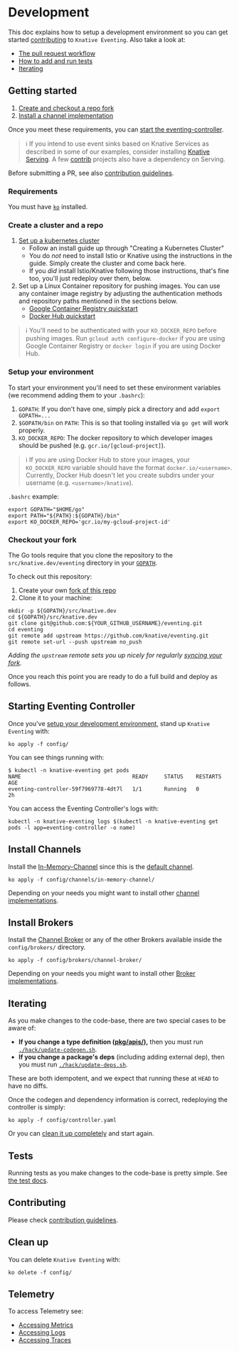 # Development

This doc explains how to setup a development environment so you can get started
[contributing](https://www.knative.dev/contributing/) to `Knative Eventing`.
Also take a look at:

- [The pull request workflow](https://www.knative.dev/contributing/contributing/#pull-requests)
- [How to add and run tests](./test/README.md)
- [Iterating](#iterating)

## Getting started

1. [Create and checkout a repo fork](#checkout-your-fork)
1. [Install a channel implementation](#install-channels)

Once you meet these requirements, you can
[start the eventing-controller](#starting-eventing-controller).

> :information_source: If you intend to use event sinks based on Knative
> Services as described in some of our examples, consider installing
> [Knative Serving](http://github.com/knative/serving). A few
> [contrib](http://github.com/knative/eventing-contrib) projects also have a
> dependency on Serving.

Before submitting a PR, see also [contribution guidelines](./CONTRIBUTING.md).

### Requirements

You must have [`ko`](https://github.com/google/ko) installed.

### Create a cluster and a repo

1. [Set up a kubernetes cluster](https://www.knative.dev/docs/install/)
   - Follow an install guide up through "Creating a Kubernetes Cluster"
   - You do _not_ need to install Istio or Knative using the instructions in the
     guide. Simply create the cluster and come back here.
   - If you _did_ install Istio/Knative following those instructions, that's
     fine too, you'll just redeploy over them, below.
1. Set up a Linux Container repository for pushing images. You can use any
   container image registry by adjusting the authentication methods and
   repository paths mentioned in the sections below.
   - [Google Container Registry quickstart](https://cloud.google.com/container-registry/docs/pushing-and-pulling)
   - [Docker Hub quickstart](https://docs.docker.com/docker-hub/)

> :information_source: You'll need to be authenticated with your
> `KO_DOCKER_REPO` before pushing images. Run `gcloud auth configure-docker` if
> you are using Google Container Registry or `docker login` if you are using
> Docker Hub.

### Setup your environment

To start your environment you'll need to set these environment variables (we
recommend adding them to your `.bashrc`):

1. `GOPATH`: If you don't have one, simply pick a directory and add
   `export GOPATH=...`
1. `$GOPATH/bin` on `PATH`: This is so that tooling installed via `go get` will
   work properly.
1. `KO_DOCKER_REPO`: The docker repository to which developer images should be
   pushed (e.g. `gcr.io/[gcloud-project]`).

> :information_source: If you are using Docker Hub to store your images, your
> `KO_DOCKER_REPO` variable should have the format `docker.io/<username>`.
> Currently, Docker Hub doesn't let you create subdirs under your username (e.g.
> `<username>/knative`).

`.bashrc` example:

```shell
export GOPATH="$HOME/go"
export PATH="${PATH}:${GOPATH}/bin"
export KO_DOCKER_REPO='gcr.io/my-gcloud-project-id'
```

### Checkout your fork

The Go tools require that you clone the repository to the
`src/knative.dev/eventing` directory in your
[`GOPATH`](https://github.com/golang/go/wiki/SettingGOPATH).

To check out this repository:

1. Create your own
   [fork of this repo](https://help.github.com/articles/fork-a-repo/)
1. Clone it to your machine:

```shell
mkdir -p ${GOPATH}/src/knative.dev
cd ${GOPATH}/src/knative.dev
git clone git@github.com:${YOUR_GITHUB_USERNAME}/eventing.git
cd eventing
git remote add upstream https://github.com/knative/eventing.git
git remote set-url --push upstream no_push
```

_Adding the `upstream` remote sets you up nicely for regularly
[syncing your fork](https://help.github.com/articles/syncing-a-fork/)._

Once you reach this point you are ready to do a full build and deploy as
follows.

## Starting Eventing Controller

Once you've [setup your development environment](#getting-started), stand up
`Knative Eventing` with:

```shell
ko apply -f config/
```

You can see things running with:

```shell
$ kubectl -n knative-eventing get pods
NAME                                   READY     STATUS    RESTARTS   AGE
eventing-controller-59f7969778-4dt7l   1/1       Running   0          2h
```

You can access the Eventing Controller's logs with:

```shell
kubectl -n knative-eventing logs $(kubectl -n knative-eventing get pods -l app=eventing-controller -o name)
```

## Install Channels

Install the
[In-Memory-Channel](https://github.com/knative/eventing/tree/master/config/channels/in-memory-channel)
since this is the
[default channel](https://github.com/knative/docs/blob/master/docs/eventing/channels/default-channels.md).

```shell
ko apply -f config/channels/in-memory-channel/
```

Depending on your needs you might want to install other
[channel implementations](https://github.com/knative/docs/blob/master/docs/eventing/channels/channels-crds.md).

## Install Brokers

Install the
[Channel Broker](https://github.com/knative/eventing/tree/master/config/brokers/channel-broker)
or any of the other Brokers available inside the `config/brokers/` directory.

```shell
ko apply -f config/brokers/channel-broker/
```

Depending on your needs you might want to install other
[Broker implementations](https://github.com/knative/eventing/tree/master/docs/broker).

## Iterating

As you make changes to the code-base, there are two special cases to be aware
of:

- **If you change a type definition ([pkg/apis/](./pkg/apis/.)),** then you must
  run [`./hack/update-codegen.sh`](./hack/update-codegen.sh).
- **If you change a package's deps** (including adding external dep), then you
  must run [`./hack/update-deps.sh`](./hack/update-deps.sh).

These are both idempotent, and we expect that running these at `HEAD` to have no
diffs.

Once the codegen and dependency information is correct, redeploying the
controller is simply:

```shell
ko apply -f config/controller.yaml
```

Or you can [clean it up completely](#clean-up) and start again.

## Tests

Running tests as you make changes to the code-base is pretty simple. See
[the test docs](./test/README.md).

## Contributing

Please check [contribution guidelines](./CONTRIBUTING.md).

## Clean up

You can delete `Knative Eventing` with:

```shell
ko delete -f config/
```

## Telemetry

To access Telemetry see:

- [Accessing Metrics](https://www.knative.dev/docs/serving/accessing-metrics/)
- [Accessing Logs](https://www.knative.dev/docs/serving/accessing-logs/)
- [Accessing Traces](https://www.knative.dev/docs/serving/accessing-traces/)
